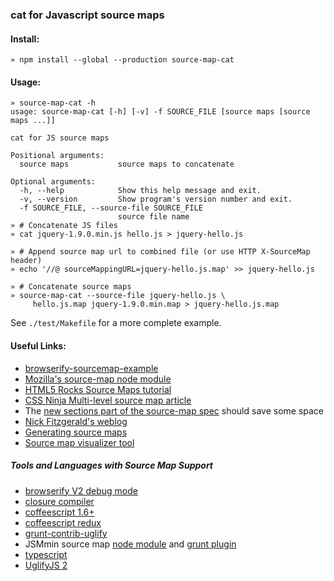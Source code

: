 ### cat for Javascript source maps

#### Install:

```shell
» npm install --global --production source-map-cat
```

#### Usage:

```shell
» source-map-cat -h
usage: source-map-cat [-h] [-v] -f SOURCE_FILE [source maps [source maps ...]]

cat for JS source maps

Positional arguments:
  source maps           source maps to concatenate

Optional arguments:
  -h, --help            Show this help message and exit.
  -v, --version         Show program's version number and exit.
  -f SOURCE_FILE, --source-file SOURCE_FILE
                        source file name
» # Concatenate JS files
» cat jquery-1.9.0.min.js hello.js > jquery-hello.js

» # Append source map url to combined file (or use HTTP X-SourceMap header)
» echo '//@ sourceMappingURL=jquery-hello.js.map' >> jquery-hello.js

» # Concatenate source maps
» source-map-cat --source-file jquery-hello.js \
     hello.js.map jquery-1.9.0.min.map > jquery-hello.js.map
```

See `./test/Makefile` for a more complete example.

#### Useful Links:

* [browserify-sourcemap-example](https://github.com/thlorenz/browserify-sourcemap-example)
* [Mozilla's source-map node module](https://github.com/mozilla/source-map)
* [HTML5 Rocks Source Maps tutorial](http://www.html5rocks.com/en/tutorials/developertools/sourcemaps/)
* [CSS Ninja Multi-level source map article](http://www.thecssninja.com/javascript/multi-level-sourcemaps)
* The [new sections part of the source-map spec](https://docs.google.com/document/d/1U1RGAehQwRypUTovF1KRlpiOFze0b-_2gc6fAH0KY0k/edit?pli=1#heading=h.535es3xeprgt) should save some space
* [Nick Fitzgerald's weblog](http://fitzgeraldnick.com/weblog/)
* [Generating source maps](http://qfox.nl/weblog/281)
* [Source map visualizer tool](http://sourcemapper.qfox.nl/)

##### Tools and Languages with Source Map Support

* [browserify V2 debug mode](https://github.com/substack/node-browserify)
* [closure compiler](http://code.google.com/p/closure-compiler/wiki/SourceMaps)
* [coffeescript 1.6+](http://coffeescript.org/)
* [coffeescript redux](https://github.com/michaelficarra/CoffeeScriptRedux)
* [grunt-contrib-uglify](https://github.com/gruntjs/grunt-contrib-uglify#sourcemap)
* JSMmin source map [node module](https://github.com/twolfson/node-jsmin-sourcemap)
and [grunt plugin](https://github.com/twolfson/grunt-jsmin-sourcemap)
* [typescript](http://www.typescriptlang.org/)
* [UglifyJS 2](https://github.com/mishoo/UglifyJS2)
